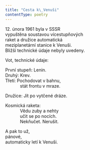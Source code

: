 ```yaml
---
title: "Cesta k\_Venuši"
contentType: poetry
---
```


<section>

12\. února 1961 byla v SSSR  
vypuštěna soustavou vícestupňových  
raket a družice automatická  
meziplanetární stanice k Venuši.  
Bližší technické údaje nebyly uvedeny.

Vot, technické údaje:

První stupeň: Lenin.  
Druhý: Krev.  
Třetí: Pochodovat v bahnu,  
            stát frontu v mraze.

Družice: Jít po vytčené dráze.

Kosmická raketa:  
            Vědu zuby a nehty  
            učit se po nocích.  
            Nekňučet. Nerušit.

A pak to už,  
pánové,  
automaticky letí k Venuši.

</section>
